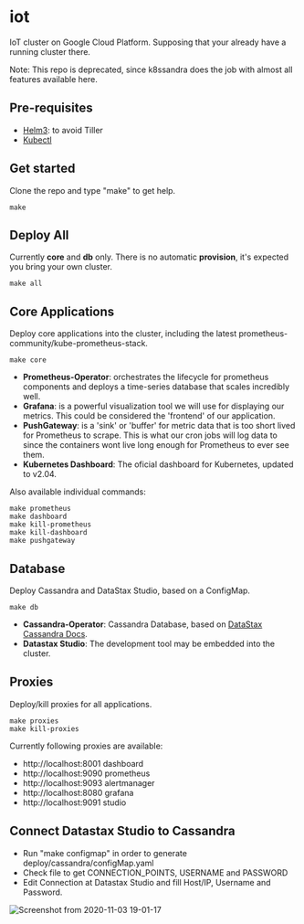 # iot
IoT cluster on Google Cloud Platform. Supposing that your already have a running cluster there.

Note: This repo is deprecated, since k8ssandra does the job with almost all features available here.

## Pre-requisites

* [Helm3](https://helm.sh/docs/intro/install/ "Helm Installation"): to avoid Tiller
* [Kubectl](https://kubernetes.io/docs/tasks/tools/install-kubectl/ "Kubectl Installation")

## Get started

Clone the repo and type "make" to get help.

    make

## Deploy All

Currently **core** and **db** only. There is no automatic **provision**, it's expected you bring your own cluster.

    make all

## Core Applications

Deploy core applications into the cluster, including the latest prometheus-community/kube-prometheus-stack. 

    make core

* **Prometheus-Operator**: orchestrates the lifecycle for prometheus components and deploys a time-series database that scales incredibly well.
* **Grafana**: is a powerful visualization tool we will use for displaying our metrics. This could be considered the 'frontend' of our application.
* **PushGateway**: is a 'sink' or 'buffer' for metric data that is too short lived for Prometheus to scrape. This is what our cron jobs will log data to since the containers wont live long enough for Prometheus to ever see them.
* **Kubernetes Dashboard**: The oficial dashboard for Kubernetes, updated to v2.04.

Also available individual commands:

    make prometheus
    make dashboard
    make kill-prometheus
    make kill-dashboard
    make pushgateway

## Database

Deploy Cassandra and DataStax Studio, based on a ConfigMap.

    make db

* **Cassandra-Operator**: Cassandra Database, based on [DataStax Cassandra Docs](https://docs.datastax.com/en/cass-operator/doc/cass-operator/cassOperatorGettingStarted.html).
* **Datastax Studio**: The development tool may be embedded into the cluster.

## Proxies

Deploy/kill proxies for all applications.

    make proxies
    make kill-proxies

Currently following proxies are available:

- http://localhost:8001 dashboard
- http://localhost:9090 prometheus
- http://localhost:9093 alertmanager
- http://localhost:8080 grafana
- http://localhost:9091 studio

## Connect Datastax Studio to Cassandra

- Run "make configmap" in order to generate deploy/cassandra/configMap.yaml
- Check file to get CONNECTION_POINTS, USERNAME and PASSWORD
- Edit Connection at Datastax Studio and fill Host/IP, Username and Password.

![Screenshot from 2020-11-03 19-01-17](https://user-images.githubusercontent.com/86032/98122828-df461200-1e8f-11eb-8a52-ce30480e6474.png)
